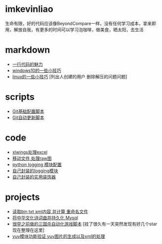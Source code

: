 # imkevinliao

生命有限，好的代码应该像BeyondCompare一样，没有任何学习成本，拿来即用，解放自我，有更多的时间可以学习泡咖啡，做美食，晒太阳，去生活

# markdown
- [一行代码的魅力](./markdown/一行代码.md)
- [windows10的一些小技巧](./markdown/windows.md)
- [linux的一些小技巧](./markdown/linux.md) [列出人创建的用户 删除解压的问题问题]
# scripts
- [Git基础配置脚本](./scripts/git_config.py)
- [Git自动更新脚本](./scripts/git_update.py)
# code
- [xlwings处理excel](./code/xlwings)
- [移动文件 处理raw图](./code/move_files)
- [python logging 模块配置](./code/logging_module.py)
- [自己封装的logging模块](./code/my_logging.py)
- [自己封装的实用装饰器](./code/my_wrapper.py)
# projects
- [读取bin txt xml内容 并计算 重命名文件](./projects/rename)
- [将中华文化诗词曲并持久化 Mysql](./projects/poem)
- [很早之前做的三国杀自动化游戏脚本](./projects/sanguosha) [挂了很久有一天突然发现有好几个star 现在整理在这里]
- [yuv模块功能验证 yuv图片的生成以及xml的处理](./projects/yuv_module)
